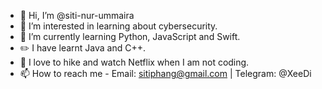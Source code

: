 - 👋 Hi, I’m @siti-nur-ummaira
- 👀 I’m interested in learning about cybersecurity.
- 🌱 I’m currently learning Python, JavaScript and Swift.
- :pencil2: I have learnt Java and C++.
- :green_heart: I love to hike and watch Netflix when I am not coding.
- 📫 How to reach me - Email: sitiphang@gmail.com | Telegram: @XeeDi

<!---
siti-nur-ummaira/siti-nur-ummaira is a ✨ special ✨ repository because its `README.md` (this file) appears on your GitHub profile.
You can click the Preview link to take a look at your changes.
--->
